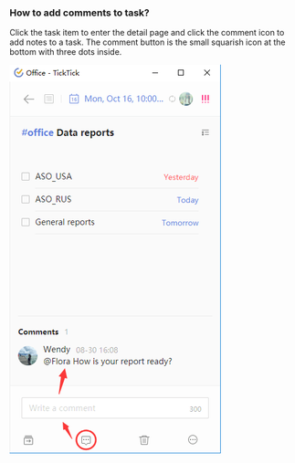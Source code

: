 ### How to add comments to task?

Click the task item to enter the detail page and click the comment icon to add notes to a task. The comment button is the small squarish icon at the bottom with three dots inside.

![](../chrome插件/5.2/5.2.4.png)